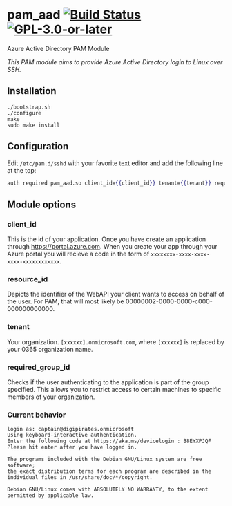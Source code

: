 # pam_aad [![Build Status][travis-badge]][travis-url] [![GPL-3.0-or-later][gpl-badge]][gpl-license]

Azure Active Directory PAM Module

_This PAM module aims to provide Azure Active Directory login to Linux over SSH._

## Installation

```
./bootstrap.sh
./configure
make
sudo make install
```

## Configuration

Edit ```/etc/pam.d/sshd``` with your favorite text editor and add the following line at the top:

```mustache
auth required pam_aad.so client_id={{client_id}} tenant={{tenant}} required_group_id={{required_group_id}}
``` 

## Module options

### client_id

This is the id of your application. Once you have create an application through <https://portal.azure.com>.
When you create your app through your Azure portal you will recieve a code in the form of 
`xxxxxxxx-xxxx-xxxx-xxxx-xxxxxxxxxxxx`.

### resource_id
 
Depicts the identifier of the WebAPI your client wants to access on behalf of the user. For PAM, that will most likely be 00000002-0000-0000-c000-000000000000. 

### tenant

Your organization. `[xxxxxx].onmicrosoft.com`, where `[xxxxxx]` is replaced by your 0365 organization name. 

### required_group_id

Checks if the user authenticating to the application is part of the group specified. This allows you to 
restrict access to certain machines to specific members of your organization.

### Current behavior

```
login as: captain@digipirates.onmicrosoft
Using keyboard-interactive authentication.
Enter the following code at https://aka.ms/devicelogin : B8EYXPJQF
Please hit enter after you have logged in.

The programs included with the Debian GNU/Linux system are free software;
the exact distribution terms for each program are described in the
individual files in /usr/share/doc/*/copyright.

Debian GNU/Linux comes with ABSOLUTELY NO WARRANTY, to the extent
permitted by applicable law.
```

[gpl-badge]: https://img.shields.io/badge/license-GPL-green.svg
[gpl-license]: COPYING
[travis-badge]: https://travis-ci.org/CyberNinjas/pam_aad.svg?branch=c-dev
[travis-url]: https://travis-ci.org/CyberNinjas/pam_aad

